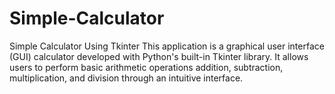 # Simple-Calculator
Simple Calculator Using Tkinter 
This application is a graphical user interface (GUI) calculator developed with Python's built-in Tkinter library. It allows users to perform basic arithmetic operations addition, subtraction, multiplication, and division through an intuitive interface.​

